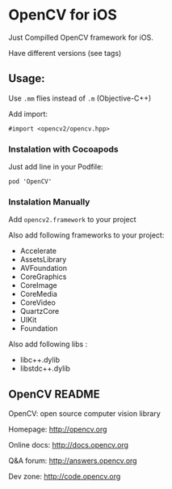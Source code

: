 # OpenCV for iOS

Just Compilled OpenCV framework for iOS. 

Have different versions (see tags)


## Usage:

Use `.mm` flies instead of `.m` (Objective-C++)

Add import:

	#import <opencv2/opencv.hpp>


### Instalation with Cocoapods 

Just add line in your Podfile: 

	pod 'OpenCV'

### Instalation Manually 

Add `opencv2.framework` to your project

Also add following frameworks to your project:

- Accelerate
- AssetsLibrary
- AVFoundation
- CoreGraphics
- CoreImage
- CoreMedia
- CoreVideo
- QuartzCore
- UIKit
- Foundation

Also add following libs :

- libc++.dylib
- libstdc++.dylib


## OpenCV README

OpenCV: open source computer vision library

Homepage:    http://opencv.org

Online docs: http://docs.opencv.org

Q&A forum:   http://answers.opencv.org

Dev zone:    http://code.opencv.org
